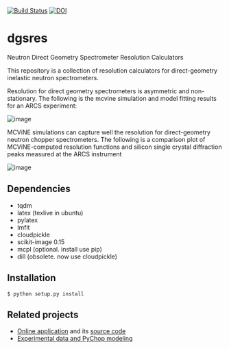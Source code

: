 <!-- [![Build Status](http://35.168.96.122:8080/buildStatus/icon?job=dgsres)](http://35.168.96.122:8080/job/dgsres/) -->
<!-- [![Build Status](https://codebuild.us-east-1.amazonaws.com/badges?uuid=eyJlbmNyeXB0ZWREYXRhIjoibUZKS0FlY080d1I3ZVFyM2ZMVm8reFJGemNYcTFBOE9mVG1rWkVVcnVYOStmaHNIOGUvb1piL2FTT2NWbGJVRXlOVkFKK2N3OXQ2ZzlGOXZTL0MrZ3pRPSIsIml2UGFyYW1ldGVyU3BlYyI6Iit6YVNCQXZHL3lUUVUzdXkiLCJtYXRlcmlhbFNldFNlcmlhbCI6MX0%3D&branch=master)](https://console.aws.amazon.com/codesuite/codebuild/668650830132/projects/mcvine-dgsres-py2) -->
[![Build Status](https://codebuild.us-east-1.amazonaws.com/badges?uuid=eyJlbmNyeXB0ZWREYXRhIjoiZWJkcXRETmtyUTF0VDZjbW9iejBSWFNRSUpOQTA4d1doWTY3Wjc2MUhXZzFqWWJEa3FJUS84RUJsbWo4b1dPalF4YlVVRkFJNmZJQWk0Y2VURDBGWUNZPSIsIml2UGFyYW1ldGVyU3BlYyI6ImZyQnJjM1NSeGFkTEtzN2kiLCJtYXRlcmlhbFNldFNlcmlhbCI6MX0%3D&branch=master)](https://console.aws.amazon.com/codesuite/codebuild/668650830132/projects/mcvine-dgsres-py3)
[![DOI](https://zenodo.org/badge/97215709.svg)](https://zenodo.org/badge/latestdoi/97215709)

# dgsres
Neutron Direct Geometry Spectrometer Resolution Calculators

This repository is a collection of resolution calculators for direct-geometry inelastic neutron spectrometers.

Resolution for direct geometry spectrometers is asymmetric and non-stationary. The following is the mcvine simulation and model fitting results for an ARCS experiment:

![image](https://user-images.githubusercontent.com/1796155/59158473-a8947e00-8a88-11e9-9e4c-0158ee5e0443.png)

MCViNE simulations can capture well the resolution for direct-geometry neutron chopper spectrometers. The following is a comparison plot of MCViNE-computed resolution functions and silicon single crystal diffraction peaks measured at the ARCS instrument

![image](https://user-images.githubusercontent.com/1796155/212523630-6f6c7277-0ee1-4989-b0fd-da045a1eae9c.png)

## Dependencies

* tqdm
* latex (texlive in ubuntu)
* pylatex
* lmfit
* cloudpickle
* scikit-image 0.15
* mcpl (optional. install use pip)
* dill (obsolete. now use cloudpickle)

## Installation
`$ python setup.py install`


## Related projects
* [Online application](http://rez.mcvine.ornl.gov) and its [source code](https://github.com/sns-chops/resolution/tree/master/dashui)
* [Experimental data and PyChop modeling](https://github.com/sns-chops/resolution)

